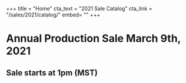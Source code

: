 +++
title = "Home"
cta_text = "2021 Sale Catalog"
cta_link = "/sales/2021/catalog/"
embed= ""
+++
# Annual Production Sale March 9th, 2021
## Sale starts at 1pm (MST)
